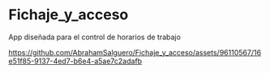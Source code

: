 # Fichaje_y_acceso
App diseñada para el control de horarios de trabajo


https://github.com/AbrahamSalguero/Fichaje_y_acceso/assets/96110567/16e51f85-9137-4ed7-b6e4-a5ae7c2adafb

